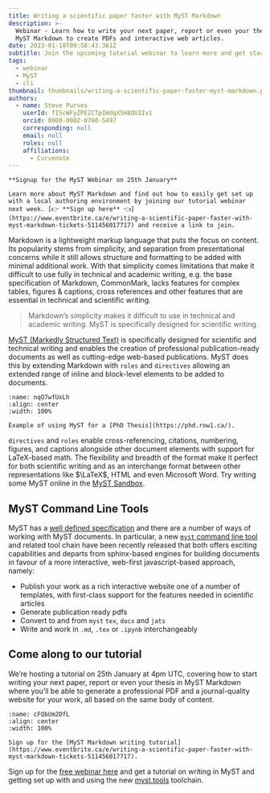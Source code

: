 ```yaml
---
title: Writing a scientific paper faster with MyST Markdown
description: >-
  Webinar - Learn how to write your next paper, report or even your thesis in
  MyST Markdown to create PDFs and interactive web articles.
date: 2023-01-18T09:58:43.361Z
subtitle: Join the upcoming tutorial webinar to learn more and get started
tags:
  - webinar
  - MyST
  - cli
thumbnail: thumbnails/writing-a-scientific-paper-faster-myst-markdown.png
authors:
  - name: Steve Purves
    userId: fI5cWFyZPEZCTpIHdqX5H8OU3Iv1
    orcid: 0000-0002-0760-5497
    corresponding: null
    email: null
    roles: null
    affiliations:
      - Curvenote
---
```


```{important}
**Signup for the MyST Webinar on 25th January**

Learn more about MyST Markdown and find out how to easily get set up with a local authoring environment by joining our tutorial webinar next week. [👉 **Sign up here** 👈](https://www.eventbrite.ca/e/writing-a-scientific-paper-faster-with-myst-markdown-tickets-511456017717) and receive a link to join.
```

Markdown is a lightweight markup language that puts the focus on content. Its popularity stems from simplicity, and separation from presentational concerns while it still allows structure and formatting to be added with minimal additional work. With that simplicity comes limitations that make it difficult to use fully in technical and academic writing, e.g. the base specification of Markdown, CommonMark, lacks features for complex tables, figures & captions, cross references and other features that are essential in technical and scientific writing.

> Markdown’s simplicity makes it difficult to use in technical and academic writing. MyST is specifically designed for scientific writing.

[MyST (Markedly Structured Text)](https://myst.tools/docs/spec) is specifically designed for scientific and technical writing and enables the creation of professional publication-ready documents as well as cutting-edge web-based publications. MyST does this by extending Markdown with `roles` and `directives` allowing an extended range of inline and block-level elements to be added to documents.

```{figure} images/AVQ2dzLNloEd25Io8NbA-Lq1FI8ONBnZIBPJmm0Pt-v1.png
:name: nqO7wfUxLh
:align: center
:width: 100%

Example of using MyST for a [PhD Thesis](https://phd.row1.ca/).
```

`directives` and `roles` enable cross-referencing, citations, numbering, figures, and captions alongside other document elements with support for LaTeX-based math. The flexibility and breadth of the format make it perfect for both scientific writing and as an interchange format between other representations like $\LaTeX$, HTML and even Microsoft Word. Try writing some MyST online in the [MyST Sandbox](https://myst.tools/sandbox).

## MyST Command Line Tools

MyST has a [well defined specification](https://myst.tools/docs/spec) and there are a number of ways of working with MyST documents. In particular, a new [`myst` command line tool](https://myst.tools/docs/mystjs) and related tool chain have been recently released that both offers exciting capabilities and departs from sphinx-based engines for building documents in favour of a more interactive, web-first javascript-based approach, namely:

- Publish your work as a rich interactive website one of a number of templates, with first-class support for the features needed in scientific articles
- Generate publication ready pdfs
- Convert to and from `myst` `tex`, `docx` and `jats`
- Write and work in `.md`, `.tex` or `.ipynb` interchangeably

## Come along to our tutorial

We’re hosting a tutorial on 25th January at 4pm UTC, covering how to start writing your next paper, report or even your thesis in MyST Markdown where you’ll be able to generate a professional PDF and a journal-quality website for your work, all based on the same body of content.

```{figure} images/AVQ2dzLNloEd25Io8NbA-vLLmFPBEGTDgFjXN20V4-v1.png
:name: cFQbUm2DfL
:align: center
:width: 100%

Sign up for the [MyST Markdown writing tutorial](https://www.eventbrite.ca/e/writing-a-scientific-paper-faster-with-myst-markdown-tickets-511456017717).
```

Sign up for the [free webinar here](https://www.eventbrite.ca/e/writing-a-scientific-paper-faster-with-myst-markdown-tickets-511456017717) and get a tutorial on writing in MyST and getting set up with and using the new [myst.tools](https://myst.tools) toolchain.
